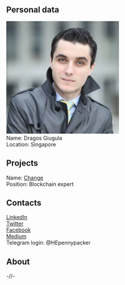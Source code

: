 ## Personal data
![ photo](photo/dragos_giugula.jpg)  
Name: Dragos Giugula  
Location: Singapore
## Projects 
Name: [Change](../projects/change.md)  
Position: Blockchain expert  
## Contacts
[LinkedIn](https://www.linkedin.com/in/dragosgiugula/)  
[Twitter](https://twitter.com/dragos_wyt)  
[Facebook](https://www.facebook.com/dragos.cristian)  
[Medium](https://medium.com/@Woyoti)  
Telegram login: @HEpennypacker
## About
-//-
